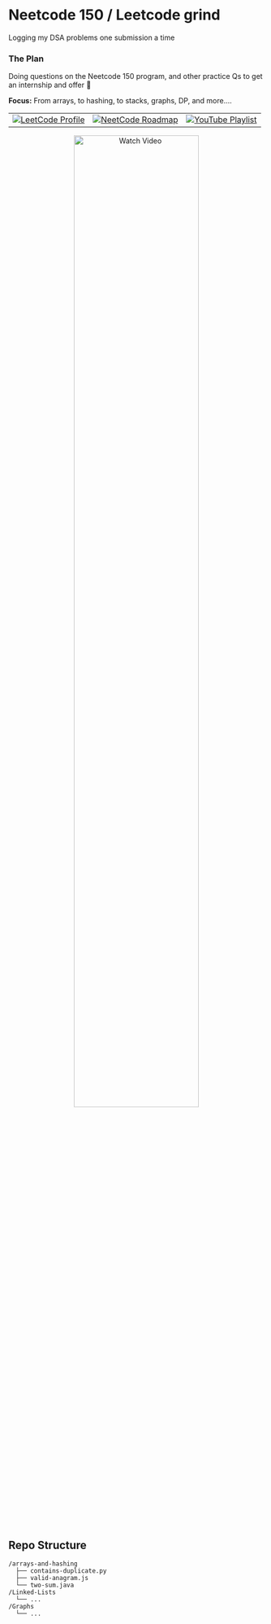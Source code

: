 # Neetcode 150 / Leetcode grind

Logging my DSA problems one submission a time

### The Plan

Doing questions on the Neetcode 150 program, and other practice Qs to get an internship and offer 🤞

**Focus:** From arrays, to hashing, to stacks, graphs, DP, and more....

<div align="center">
<table>
<tr>
<td><a href="https://leetcode.com/u/canyu3411/"><img src="https://img.shields.io/badge/LeetCode-FFA116?style=for-the-badge&logo=leetcode&logoColor=white" alt="LeetCode Profile"/></a></td>
<td><a href="https://neetcode.io/roadmap"><img src="https://img.shields.io/badge/NeetCode_150-00ADD8?style=for-the-badge&logo=rocket&logoColor=white" alt="NeetCode Roadmap"/></a></td>
<td><a href="https://www.youtube.com/playlist?list=PLMf15SjCgPm_fWEOkiR1xnMChw9hg8wAn"><img src="https://img.shields.io/badge/Playlist-FF0000?style=for-the-badge&logo=youtube&logoColor=white" alt="YouTube Playlist"/></a></td>
</tr>
</table>
</div>


<div align="center">
  <a href="https://www.youtube.com/watch?v=ZI2z5pq0TqA">
    <img src="https://img.youtube.com/vi/ZI2z5pq0TqA/maxresdefault.jpg" alt="Watch Video" style="width:70%;">
  </a>
</div>

## Repo Structure

```
/arrays-and-hashing
  ├── contains-duplicate.py
  ├── valid-anagram.js
  └── two-sum.java
/Linked-Lists
  └── ...
/Graphs
  └── ...
```
